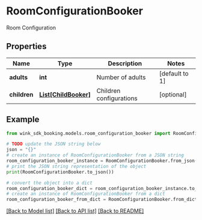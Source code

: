 # RoomConfigurationBooker

Room Configuration

## Properties

Name | Type | Description | Notes
------------ | ------------- | ------------- | -------------
**adults** | **int** | Number of adults | [default to 1]
**children** | [**List[ChildBooker]**](ChildBooker.md) | Children configurations | [optional] 

## Example

```python
from wink_sdk_booking.models.room_configuration_booker import RoomConfigurationBooker

# TODO update the JSON string below
json = "{}"
# create an instance of RoomConfigurationBooker from a JSON string
room_configuration_booker_instance = RoomConfigurationBooker.from_json(json)
# print the JSON string representation of the object
print(RoomConfigurationBooker.to_json())

# convert the object into a dict
room_configuration_booker_dict = room_configuration_booker_instance.to_dict()
# create an instance of RoomConfigurationBooker from a dict
room_configuration_booker_from_dict = RoomConfigurationBooker.from_dict(room_configuration_booker_dict)
```
[[Back to Model list]](../README.md#documentation-for-models) [[Back to API list]](../README.md#documentation-for-api-endpoints) [[Back to README]](../README.md)


